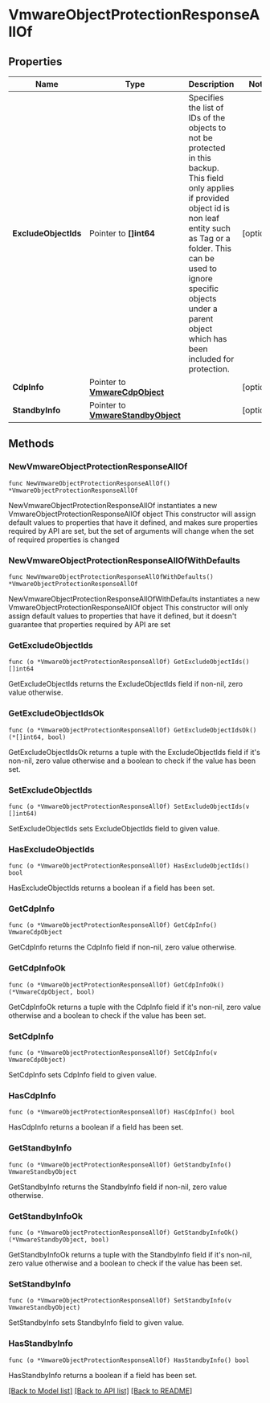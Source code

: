 # VmwareObjectProtectionResponseAllOf

## Properties

Name | Type | Description | Notes
------------ | ------------- | ------------- | -------------
**ExcludeObjectIds** | Pointer to **[]int64** | Specifies the list of IDs of the objects to not be protected in this backup. This field only applies if provided object id is non leaf entity such as Tag or a folder. This can be used to ignore specific objects under a parent object which has been included for protection. | [optional] 
**CdpInfo** | Pointer to [**VmwareCdpObject**](VmwareCdpObject.md) |  | [optional] 
**StandbyInfo** | Pointer to [**VmwareStandbyObject**](VmwareStandbyObject.md) |  | [optional] 

## Methods

### NewVmwareObjectProtectionResponseAllOf

`func NewVmwareObjectProtectionResponseAllOf() *VmwareObjectProtectionResponseAllOf`

NewVmwareObjectProtectionResponseAllOf instantiates a new VmwareObjectProtectionResponseAllOf object
This constructor will assign default values to properties that have it defined,
and makes sure properties required by API are set, but the set of arguments
will change when the set of required properties is changed

### NewVmwareObjectProtectionResponseAllOfWithDefaults

`func NewVmwareObjectProtectionResponseAllOfWithDefaults() *VmwareObjectProtectionResponseAllOf`

NewVmwareObjectProtectionResponseAllOfWithDefaults instantiates a new VmwareObjectProtectionResponseAllOf object
This constructor will only assign default values to properties that have it defined,
but it doesn't guarantee that properties required by API are set

### GetExcludeObjectIds

`func (o *VmwareObjectProtectionResponseAllOf) GetExcludeObjectIds() []int64`

GetExcludeObjectIds returns the ExcludeObjectIds field if non-nil, zero value otherwise.

### GetExcludeObjectIdsOk

`func (o *VmwareObjectProtectionResponseAllOf) GetExcludeObjectIdsOk() (*[]int64, bool)`

GetExcludeObjectIdsOk returns a tuple with the ExcludeObjectIds field if it's non-nil, zero value otherwise
and a boolean to check if the value has been set.

### SetExcludeObjectIds

`func (o *VmwareObjectProtectionResponseAllOf) SetExcludeObjectIds(v []int64)`

SetExcludeObjectIds sets ExcludeObjectIds field to given value.

### HasExcludeObjectIds

`func (o *VmwareObjectProtectionResponseAllOf) HasExcludeObjectIds() bool`

HasExcludeObjectIds returns a boolean if a field has been set.

### GetCdpInfo

`func (o *VmwareObjectProtectionResponseAllOf) GetCdpInfo() VmwareCdpObject`

GetCdpInfo returns the CdpInfo field if non-nil, zero value otherwise.

### GetCdpInfoOk

`func (o *VmwareObjectProtectionResponseAllOf) GetCdpInfoOk() (*VmwareCdpObject, bool)`

GetCdpInfoOk returns a tuple with the CdpInfo field if it's non-nil, zero value otherwise
and a boolean to check if the value has been set.

### SetCdpInfo

`func (o *VmwareObjectProtectionResponseAllOf) SetCdpInfo(v VmwareCdpObject)`

SetCdpInfo sets CdpInfo field to given value.

### HasCdpInfo

`func (o *VmwareObjectProtectionResponseAllOf) HasCdpInfo() bool`

HasCdpInfo returns a boolean if a field has been set.

### GetStandbyInfo

`func (o *VmwareObjectProtectionResponseAllOf) GetStandbyInfo() VmwareStandbyObject`

GetStandbyInfo returns the StandbyInfo field if non-nil, zero value otherwise.

### GetStandbyInfoOk

`func (o *VmwareObjectProtectionResponseAllOf) GetStandbyInfoOk() (*VmwareStandbyObject, bool)`

GetStandbyInfoOk returns a tuple with the StandbyInfo field if it's non-nil, zero value otherwise
and a boolean to check if the value has been set.

### SetStandbyInfo

`func (o *VmwareObjectProtectionResponseAllOf) SetStandbyInfo(v VmwareStandbyObject)`

SetStandbyInfo sets StandbyInfo field to given value.

### HasStandbyInfo

`func (o *VmwareObjectProtectionResponseAllOf) HasStandbyInfo() bool`

HasStandbyInfo returns a boolean if a field has been set.


[[Back to Model list]](../README.md#documentation-for-models) [[Back to API list]](../README.md#documentation-for-api-endpoints) [[Back to README]](../README.md)


